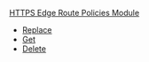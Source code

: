 <!-- Code generated for API Clients. DO NOT EDIT. -->

[HTTPS Edge Route Policies Module](#edge-route-policy-module)

- [Replace](#edge-route-policy-module/#replace)
- [Get](#edge-route-policy-module/#get)
- [Delete](#edge-route-policy-module/#delete)

